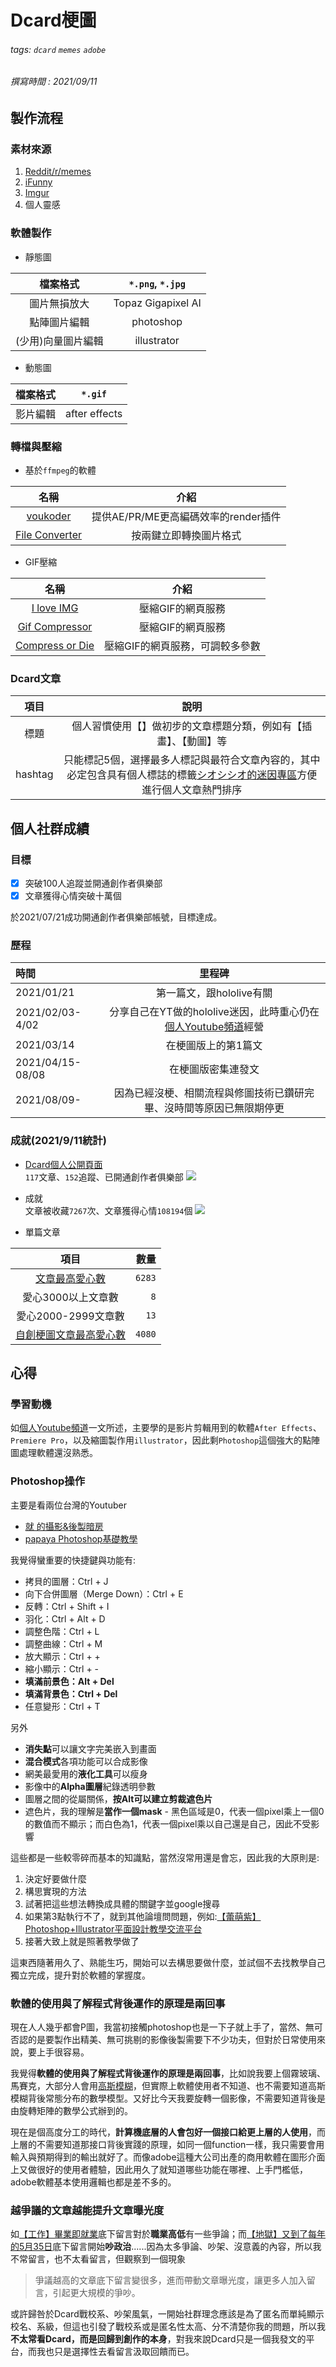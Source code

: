 # Dcard梗圖
###### tags: `dcard` `memes` `adobe`
###### 撰寫時間 : 2021/09/11

## 製作流程
### 素材來源
1. [Reddit/r/memes](https://www.reddit.com/r/memes/)
2. [iFunny](https://ifunny.co/)
3. [Imgur](https://imgur.com/)
4. 個人靈感

### 軟體製作
- 靜態圖

|檔案格式|`*.png`, `*.jpg`|
|:-:|:-:|
|圖片無損放大|Topaz Gigapixel AI|
|點陣圖片編輯|photoshop|
|(少用)向量圖片編輯|illustrator|

- 動態圖

|檔案格式|`*.gif`|
|:-:|:-:|
|影片編輯|after effects|

### 轉檔與壓縮
- 基於`ffmpeg`的軟體

|名稱|介紹|
|:-:|:-:|
|[voukoder](https://www.voukoder.org/)|提供AE/PR/ME更高編碼效率的render插件|
|[File Converter](https://file-converter.org/)|按兩鍵立即轉換圖片格式|

- GIF壓縮

|名稱|介紹|
|:-:|:-:|
|[I love IMG](https://www.iloveimg.com/compress-image/compress-gif)|壓縮GIF的網頁服務|
|[Gif Compressor](https://gifcompressor.com/)|壓縮GIF的網頁服務|
|[Compress or Die](https://compress-or-die.com/gif)|壓縮GIF的網頁服務，可調較多參數|



### Dcard文章
|項目|說明|
|:-:|:-:|
|標題|個人習慣使用【】做初步的文章標題分類，例如有【插畫】、【動圖】等|
|hashtag|只能標記5個，選擇最多人標記與最符合文章內容的，其中必定包含具有個人標誌的標籤[シオシシオ的迷因專區](https://www.dcard.tw/topics/%E3%82%B7%E3%82%AA%E3%82%B7%E3%82%B7%E3%82%AA%E7%9A%84%E8%BF%B7%E5%9B%A0%E5%B0%88%E5%8D%80)方便進行個人文章熱門排序|

## 個人社群成績
### 目標
- [x] 突破100人追蹤並開通創作者俱樂部
- [X] 文章獲得心情突破十萬個

於2021/07/21成功開通創作者俱樂部帳號，目標達成。

### 歷程
|時間|里程碑|
|:-|:-:|
|2021/01/21|第一篇文，跟hololive有關|
|2021/02/03-4/02|分享自己在YT做的hololive迷因，此時重心仍在[個人Youtube頻道](https://hackmd.io/@HsuChiChen/youtube)經營|
|2021/03/14|在梗圖版上的第1篇文|
|2021/04/15-08/08|在梗圖版密集連發文|
|2021/08/09-|因為已經沒梗、相關流程與修圖技術已鑽研完畢、沒時間等原因已無限期停更|

### 成就(2021/9/11統計)
- [Dcard個人公開頁面](https://www.dcard.tw/@chenneil90121)<br>
`117`文章、`152`追蹤、已開通創作者俱樂部
![](https://i.imgur.com/Gzqr3Ts.png)

- 成就<br>
文章被收藏`7267`次、文章獲得心情`108194`個
![](https://i.imgur.com/oCXa1bn.jpg)

- 單篇文章<br>

|項目|數量|
|:-:|-:|
|[文章最高愛心數](https://www.dcard.tw/f/meme/p/236638233)|`6283`|
|愛心3000以上文章數|`8`|
|愛心2000-2999文章數|`13`|
|[自創梗圖文章最高愛心數](https://www.dcard.tw/f/meme/p/236010577)|`4080`|

## 心得
### 學習動機
如[個人Youtube頻道](https://hackmd.io/@HsuChiChen/youtube)一文所述，主要學的是影片剪輯用到的軟體`After Effects`、`Premiere Pro`，以及縮圖製作用`illustrator`，因此剩`Photoshop`這個強大的點陣圖處理軟體還沒熟悉。

### Photoshop操作
主要是看兩位台灣的Youtuber
- [就 的攝影&後製暗房](https://www.youtube.com/channel/UC99744pPNzMlmQ9O3Xy2XIg)
- [papaya Photoshop基礎教學](https://www.youtube.com/watch?v=Ah8-LWR9LeU&list=PL7enJ2-v6SPnQe5bqB0xupPSRpynhzH_E)


我覺得蠻重要的快捷鍵與功能有:
- 拷貝的圖層：Ctrl + J
- 向下合併圖層（Merge Down）：Ctrl + E
- 反轉：Ctrl + Shift + I
- 羽化：Ctrl + Alt + D
- 調整色階：Ctrl + L
- 調整曲線：Ctrl + M
- 放大顯示：Ctrl + +
- 縮小顯示：Ctrl +  -
- **填滿前景色：Alt + Del**
- **填滿背景色：Ctrl + Del**
- 任意變形：Ctrl + T

另外
- **消失點**可以讓文字完美嵌入到畫面
- **混合模式**各項功能可以合成影像
- 網美最愛用的**液化工具**可以瘦身
- 影像中的**Alpha圖層**紀錄透明參數
- 圖層之間的從屬關係，**按Alt可以建立剪裁遮色片**
- 遮色片，我的理解是**當作一個mask** - 黑色區域是0，代表一個pixel乘上一個0的數值而不顯示；而白色為1，代表一個pixel乘以自己還是自己，因此不受影響

這些都是一些較零碎而基本的知識點，當然沒常用還是會忘，因此我的大原則是:
1. 決定好要做什麼
2. 構思實現的方法
3. 試著把這些想法轉換成具體的關鍵字並google搜尋
4. 如果第3點執行不了，就到其他論壇問問題，例如:[【蕾萌紫】Photoshop+Illustrator平面設計教學交流平台](https://www.facebook.com/groups/1707741355928453)
5. 接著大致上就是照著教學做了

這東西隨著用久了、熟能生巧，開始可以去構思要做什麼，並試個不去找教學自己獨立完成，提升對於軟體的掌握度。

### 軟體的使用與了解程式背後運作的原理是兩回事
現在人人幾乎都會P圖，我當初接觸photoshop也是一下子就上手了，當然、無可否認的是要製作出精美、無可挑剔的影像後製需要下不少功夫，但對於日常使用來說，要上手很容易。

我覺得**軟體的使用與了解程式背後運作的原理是兩回事**，比如說我要上個霧玻璃、馬賽克，大部分人會用[高斯模糊](https://zh.wikipedia.org/wiki/%E9%AB%98%E6%96%AF%E6%A8%A1%E7%B3%8A)，但實際上軟體使用者不知道、也不需要知道高斯模糊背後常態分布的數學模型。又好比今天我要旋轉一個影像，不需要知道背後是由旋轉矩陣的數學公式辦到的。

現在是個高度分工的時代，**計算機底層的人會包好一個接口給更上層的人使用**，而上層的不需要知道那接口背後實踐的原理，如同一個function一樣，我只需要會用輸入與預期得到的輸出就好了。而像adobe這種大公司出產的商用軟體在圖形介面上又做很好的使用者體驗，因此用久了就知道哪些功能在哪裡、上手門檻低，adobe軟體基本使用邏輯也都是差不多的。

### 越爭議的文章越能提升文章曝光度
如[【工作】畢業即就業](https://www.dcard.tw/f/meme/p/236414358)底下留言對於**職業高低**有一些爭論；而[【地獄】又到了每年的5月35日](https://www.dcard.tw/f/meme/p/236165863)底下留言開始**吵政治**......因為太多爭論、吵架、沒意義的內容，所以我不常留言，也不太看留言，但觀察到一個現象
> 爭議越高的文章底下留言變很多，進而帶動文章曝光度，讓更多人加入留言，引起更大規模的爭吵。

或許歸咎於Dcard戰校系、吵架風氣，一開始社群理念應該是為了匿名而單純顯示校名、系級，但這也引發了戰校系或是匿名性太高、分不清楚你我的問題，所以我**不太常看Dcard，而是回歸到創作的本身**，對我來說Dcard只是一個我發文的平台，而我也只是選擇性去看留言汲取回饋而已。

